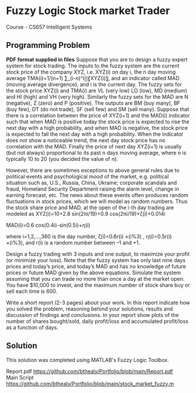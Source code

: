 # Fuzzy Logic Stock market Trader
Course - CS657 Intelligent Systems

## Programming Problem
**PDF format supplied in files** 
Suppose that you are to design a fuzzy expert system for stock trading. The inputs to the fuzzy system are the current stock price of the company XYZ, i.e. XYZ(i) on day i, the n day moving average TMA(i)=1/(n+1) ∑_(i-n)^i▒〖XYZ(i)〗, and an indicator called MAD (moving average divergence), and i is the current day. The fuzzy sets for the stock price XYZ(i)  and TMA(i)  are VL (very low) LO (low), MD (medium) and HI (high) and VH (very high).  Similarly the fuzzy sets for the MAD are N (negative), Z (zero) and P (positive).   The outputs are BM (buy many), BF (buy few), DT (do not trade), SF (sell few) and SM (sell many). Suppose that there is a correlation between the price of XYZ(i+1) and the MAD(i) indicator such that when MAD is positive today the stock price is expected to rise the next day with a high probability, and when MAD is negative, the stock price is expected to fall the next day with a high probability. When the indicator does not show a noticeable trend, the next day stock price has no correlation with the MAD. Finally the price of next day XYZ(i+1)  is usually (but not always) proportional to its past n days moving average, where n is typically 10 to 20 (you decided the value of n).

However, there are sometimes exceptions to above general rules due to political events and psychological mood of the market, e.g. political situation such as, U.S., Russia, China, Ukraine; corporate scandals and fraud, Homeland Security Department raising the alarm level, change in earning forecast, etc.  The news about these events often produces random fluctuations in stock prices, which we will model as random numbers.  Thus the stock share price and MAD, at the open of the i-th day trading are modeled as 
XYZ(i)=10+2.8 sin⁡(2πi/19)+0.9 cos⁡(2πi/19)+ζ(i)+0.014i

MAD(i)=0.6 cos(0.4i)-sin⁡(0.5i)+η(i)

where i=1,2,...,360 is the day number, ζ(i)=0.6r(i)  ×(i%3) , η(i)=0.5r(i) ×(i%3),   and r(i)  is a random number between –1 and +1.

Design a fuzzy trading with 3 inputs and one output, to maximize your profit (or minimize your loss).  Note that the fuzzy system has only last nine days prices and today’s price, and today’s MAD and has no knowledge of future prices or future MAD given by the above equations.   Simulate the system assuming that you can trade no more than once a day at the market open.  You have $10,000 to invest, and the maximum number of stock share buy or sell each time is 600.  

Write a short report (2-3 pages) about your work.  In this report indicate how you solved the problem, reasoning behind your solutions, results and discussion of findings and conclusions.  In your report show plots of the number of shares bought/sold, daily profit/loss and accumulated profit/loss as a function of days.

## Solution
This solution was completed using MATLAB's Fuzzy Logic Toolbox.

Report.pdf https://github.com/bthealy/Portfolio/blob/main/Report.pdf <br />
Main Script https://github.com/bthealy/Portfolio/blob/main/stock_market_fuzzy.m
